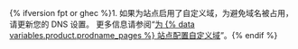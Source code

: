 {% ifversion fpt or ghec %}1. 如果为站点启用了自定义域，为避免域名被占用，请更新您的 DNS 设置。 更多信息请参阅“[为 {% data variables.product.prodname_pages %} 站点配置自定义域](/pages/configuring-a-custom-domain-for-your-github-pages-site)”。{% endif %}
